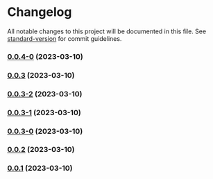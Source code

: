 # Changelog

All notable changes to this project will be documented in this file. See [standard-version](https://github.com/conventional-changelog/standard-version) for commit guidelines.

### [0.0.4-0](https://github.com/linzeguang/cra-redux-ts/compare/v0.0.3...v0.0.4-0) (2023-03-10)

### [0.0.3](https://github.com/linzeguang/cra-redux-ts/compare/v0.0.3-2...v0.0.3) (2023-03-10)

### [0.0.3-2](https://github.com/linzeguang/cra-redux-ts/compare/v0.0.3-1...v0.0.3-2) (2023-03-10)

### [0.0.3-1](https://github.com/linzeguang/cra-redux-ts/compare/v0.0.3-0...v0.0.3-1) (2023-03-10)

### [0.0.3-0](https://github.com/linzeguang/cra-redux-ts/compare/v0.0.2...v0.0.3-0) (2023-03-10)

### [0.0.2](https://github.com/linzeguang/cra-redux-ts/compare/v0.0.1...v0.0.2) (2023-03-10)

### [0.0.1](https://github.com/linzeguang/cra-redux-ts/compare/v0.0.1-3...v0.0.1) (2023-03-10)
